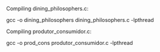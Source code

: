Compiling dining_philosophers.c:

gcc -o dining_philosophers dining_philosophers.c -lpthread

Compiling produtor_consumidor.c:

gcc -o prod_cons produtor_consumidor.c -lpthread
